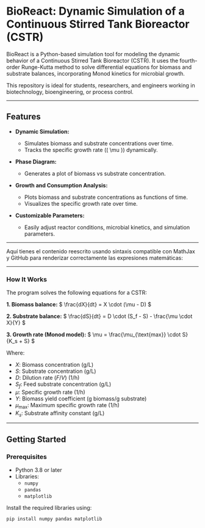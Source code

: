 # BioReact: Dynamic Simulation of a Continuous Stirred Tank Bioreactor (CSTR)

BioReact is a Python-based simulation tool for modeling the dynamic behavior of a Continuous Stirred Tank Bioreactor (CSTR). It uses the fourth-order Runge-Kutta method to solve differential equations for biomass and substrate balances, incorporating Monod kinetics for microbial growth.

This repository is ideal for students, researchers, and engineers working in biotechnology, bioengineering, or process control.

---

## Features

- **Dynamic Simulation:**
  - Simulates biomass and substrate concentrations over time.
  - Tracks the specific growth rate (\( \mu \)) dynamically.
  
- **Phase Diagram:**
  - Generates a plot of biomass vs substrate concentration.

- **Growth and Consumption Analysis:**
  - Plots biomass and substrate concentrations as functions of time.
  - Visualizes the specific growth rate over time.

- **Customizable Parameters:**
  - Easily adjust reactor conditions, microbial kinetics, and simulation parameters.

---

Aquí tienes el contenido reescrito usando sintaxis compatible con MathJax y GitHub para renderizar correctamente las expresiones matemáticas:

---

### How It Works

The program solves the following equations for a CSTR:

**1. Biomass balance:**
$
\frac{dX}{dt} = X \cdot (\mu - D)
$

**2. Substrate balance:**
$
\frac{dS}{dt} = D \cdot (S_f - S) - \frac{\mu \cdot X}{Y}
$

**3. Growth rate (Monod model):**
$
\mu = \frac{\mu_{\text{max}} \cdot S}{K_s + S}
$

Where:

- $X$: Biomass concentration (g/L)
- $S$: Substrate concentration (g/L)
- $D$: Dilution rate ($F / V$) (1/h)
- $S_f$: Feed substrate concentration (g/L)
- $\mu$: Specific growth rate (1/h)
- $Y$: Biomass yield coefficient (g biomass/g substrate)
- $\mu_{\text{max}}$: Maximum specific growth rate (1/h)
- $K_s$: Substrate affinity constant (g/L)

---

## Getting Started

### Prerequisites

- Python 3.8 or later
- Libraries:
  - `numpy`
  - `pandas`
  - `matplotlib`

Install the required libraries using:
```bash
pip install numpy pandas matplotlib
